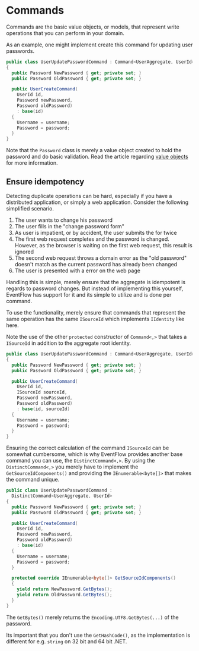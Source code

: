 # Commands

Commands are the basic value objects, or models, that represent write operations
that you can perform in your domain.

As an example, one might implement create this command for updating user
passwords.

```csharp
public class UserUpdatePasswordCommand : Command<UserAggregate, UserId>
{
  public Password NewPassword { get; private set; }
  public Password OldPassword { get; private set; }

  public UserCreateCommand(
    UserId id,
    Password newPassword,
    Password oldPassword)
    : base(id)
  {
    Username = username;
    Password = password;
  }
}
```

Note that the `Password` class is merely a value object created to hold the
password and do basic validation. Read the article regarding
[value objects](./ValueObjects.md) for more information.

## Ensure idempotency

Detecting duplicate operations can be hard, especially if you have a
distributed application, or simply a web application. Consider the following
simplified scenario.

1. The user wants to change his password
1. The user fills in the "change password form"
1. As user is impatient, or by accident, the user submits the for twice
1. The first web request completes and the password is changed. However, as
   the browser is waiting on the first web request, this result is ignored
1. The second web request throws a domain error as the "old password" doesn't
    match as the current password has already been changed
1. The user is presented with a error on the web page

Handling this is simple, merely ensure that the aggregate is idempotent
is regards to password changes. But instead of implementing this yourself,
EventFlow has support for it and its simple to utilize and is done per
command.

To use the functionality, merely ensure that commands that represent the
same operation has the same `ISourceId` which implements `IIdentity` like
here.

Note the use of the other `protected` constructor of `Command<,>` that
takes a `ISourceId` in addition to the aggregate root identity.

```csharp
public class UserUpdatePasswordCommand : Command<UserAggregate, UserId>
{
  public Password NewPassword { get; private set; }
  public Password OldPassword { get; private set; }

  public UserCreateCommand(
    UserId id,
    ISourceId sourceId,
    Password newPassword,
    Password oldPassword)
    : base(id, sourceId)
  {
    Username = username;
    Password = password;
  }
}
```

Ensuring the correct calculation of the command `ISourceId` can be somewhat
cumbersome, which is why EventFlow provides another base command you can use,
the `DistinctCommand<,>`. By using the `DistinctCommand<,>` you merely have
to implement the `GetSourceIdComponents()` and providing the
`IEnumerable<byte[]>` that makes the command unique.

```csharp
public class UserUpdatePasswordCommand :
  DistinctCommand<UserAggregate, UserId>
{
  public Password NewPassword { get; private set; }
  public Password OldPassword { get; private set; }

  public UserCreateCommand(
    UserId id,
    Password newPassword,
    Password oldPassword)
    : base(id)
  {
    Username = username;
    Password = password;
  }

  protected override IEnumerable<byte[]> GetSourceIdComponents()
  {
    yield return NewPassword.GetBytes();
    yield return OldPassword.GetBytes();
  }
}
```

The `GetBytes()` merely returns the `Encoding.UTF8.GetBytes(...)` of the
password.

Its important that you don't use the `GetHashCode()`, as the implementation
is different for e.g. `string` on 32 bit and 64 bit .NET.
